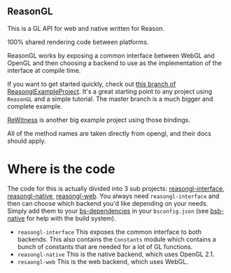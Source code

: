 ReasonGL
---
This is a GL API for web and native written for Reason.

100% shared rendering code between platforms.

ReasonGL works by exposing a common interface between WebGL and OpenGL and then choosing a backend to use as the implementation of the interface at compile time.

If you want to get started quickly, check out [this branch of ReasonglExampleProject](https://github.com/bsansouci/reasonglexampleproject/tree/bsb-support-new). It's a great starting point to any project using `ReasonGL` and a simple tutorial. The master branch is a much bigger and complete example.

[ReWitness](https://github.com/bsansouci/rewitness) is another big example project using those bindings.

All of the method names are taken directly from opengl, and their docs should apply.

# Where is the code
The code for this is actually divided into 3 sub projects: [reasongl-interface](https://github.com/bsansouci/reasongl-interface), [reasongl-native](https://github.com/bsansouci/reasongl-native), [reasongl-web](https://github.com/bsansouci/reasongl-web). You always need `reasongl-interface` and then can choose which backend you'd like depending on your needs. Simply add them to your [bs-dependencies](https://github.com/bsansouci/reasonglexampleproject/blob/60c23c61348be43ace772d45968048b462c1c2d9/bsconfig.json#L4) in your `bsconfig.json` (see [bsb-native](https://github.com/bsansouci/bsb-native) for help with the build system).

- `reasongl-interface` This exposes the common interface to both backends. This also contains the `Constants` module which contains a bunch of constants that are needed for a lot of GL functions.
- `reasongl-native` This is the native backend, which uses OpenGL 2.1.
- `resaongl-web` This is the web backend, which uses WebGL.
